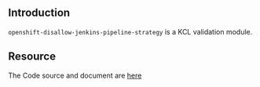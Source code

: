## Introduction

`openshift-disallow-jenkins-pipeline-strategy` is a KCL validation module.

## Resource

The Code source and document are [here](https://github.com/kcl-lang/modules/tree/main/nginx-ingress/openshift-disallow-jenkins-pipeline-strategy)
